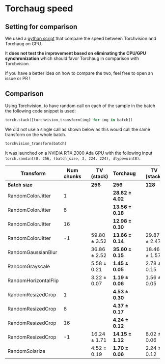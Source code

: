 # Torchaug speed

## Setting for comparison

We used a [python script](../speed_script.py) that compare the speed between Torchvision and Torchaug on GPU.

It **does not test the improvement based on eliminating the CPU/GPU synchronization** which should favor Torchaug in comparison with Torchvision.

If you have a better idea on how to compare the two, feel free to open an issue or PR !

## Comparison

Using Torchvision, to have random call on each of the sample in the batch the following code snippet is used:


```python
torch.stack([torchvision_transform(img) for img in batch])
```

We did not use a single call as shown below as this would call the same transform on the whole batch.

```python
torchvision_transform(batch)
```

It was launched on a NVIDIA RTX 2000 Ada GPU with the following input `torch.randint(0, 256, (batch_size, 3, 224, 224), dtype=uint8)`.


| Transform            | Num chunks   |    | TV (stack)    | Torchaug          |    | TV (stack)    | Torchaug          |    | TV (stack)    | Torchaug         |    | TV (stack)       | Torchaug         |    | TV (stack)       | Torchaug         |    | TV (stack)       | Torchaug         |    | TV (stack)       | Torchaug         |    | TV (stack)       | Torchaug         |    | TV (stack)       | Torchaug         |
|----------------------|--------------|----|---------------|-------------------|----|---------------|-------------------|----|---------------|------------------|----|------------------|------------------|----|------------------|------------------|----|------------------|------------------|----|------------------|------------------|----|------------------|------------------|----|------------------|------------------|
| **Batch size**       |              |    | **256**       | **256**           |    | **128**       | **128**           |    | **64**        | **64**           |    | **32**           | **32**           |    | **16**           | **16**           |    | **8**            | **8**            |    | **4**            | **4**            |    | **2**            | **2**            |    | **1**            | **1**            |
| RandomColorJitter    | 1            |    |               | **28.82  ± 4.02** |    |               | **12.20  ± 0.10** |    |               | **3.96  ± 0.10** |    |                  | **1.60  ± 0.06** |    |                  | **0.81  ± 0.05** |    |                  | **0.63  ± 0.02** |    |                  | **0.63  ± 0.01** |    |                  | **0.60  ± 0.02** |    |                  | **0.29  ± 0.27** |
| RandomColorJitter    | 8            |    |               | **13.56  ± 0.18** |    |               | **6.49  ± 0.10**  |    |               | **4.23  ± 0.06** |    |                  | **4.16  ± 0.06** |    |                  | **4.14  ± 0.05** |    |                  | **2.18  ± 0.03** |    |                  | **1.16  ± 0.02** |    |                  | **0.60  ± 0.07** |    |                  | **0.28  ± 0.27** |
| RandomColorJitter    | 16           |    |               | **12.98  ± 0.30** |    |               | **8.23  ± 0.10**  |    |               | **8.12  ± 0.21** |    |                  | **8.07  ± 0.07** |    |                  | **4.14  ± 0.05** |    |                  | **2.17  ± 0.03** |    |                  | **1.16  ± 0.02** |    |                  | **0.59  ± 0.02** |    |                  | **0.29  ± 0.27** |
| RandomColorJitter    | -1           |    | 59.80  ± 3.52 | **13.66  ± 0.14** |    | 29.87  ± 2.47 | **11.07  ± 0.09** |    | 14.87  ± 1.84 | **8.09  ± 0.10** |    | **7.52  ± 1.25** | 8.05  ± 0.08     |    | **3.75  ± 0.89** | 4.14  ± 0.06     |    | **1.93  ± 0.62** | 2.17  ± 0.04     |    | **1.00  ± 0.45** | 1.16  ± 0.03     |    | **0.50  ± 0.34** | 0.59  ± 0.01     |    | **0.27  ± 0.25** | 0.30  ± 0.27     |
| RandomGaussianBlur   |              |    | 36.86  ± 2.52 | **35.60  ± 0.15** |    | 18.46  ± 1.57 | **17.79  ± 0.07** |    | 9.22  ± 1.16  | **8.70  ± 0.05** |    | 4.62  ± 0.75     | **4.16  ± 0.05** |    | 2.32  ± 0.54     | **2.12  ± 0.02** |    | 1.19  ± 0.39     | **1.11  ± 0.01** |    | **0.63  ± 0.27** | 0.63  ± 0.01     |    | **0.33  ± 0.20** | 0.38  ± 0.01     |    | **0.17  ± 0.15** | 0.20  ± 0.18     |
| RandomGrayscale      |              |    | 5.58  ± 0.21  | **1.45  ± 0.05**  |    | 2.78  ± 0.15  | **0.64  ± 0.02**  |    | 1.39  ± 0.10  | **0.32  ± 0.02** |    | 0.71  ± 0.08     | **0.17  ± 0.01** |    | 0.37  ± 0.06     | **0.11  ± 0.01** |    | 0.19  ± 0.04     | **0.10  ± 0.01** |    | 0.11  ± 0.03     | **0.09  ± 0.01** |    | **0.06  ± 0.03** | 0.07  ± 0.00     |    | 0.04  ± 0.02     | **0.04  ± 0.02** |
| RandomHorizontalFlip |              |    | 3.22  ± 0.07  | **1.19  ± 0.06**  |    | 1.56  ± 0.05  | **0.50  ± 0.03**  |    | 0.77  ± 0.04  | **0.25  ± 0.01** |    | 0.39  ± 0.03     | **0.13  ± 0.01** |    | 0.20  ± 0.02     | **0.09  ± 0.00** |    | 0.11  ± 0.02     | **0.07  ± 0.00** |    | **0.06  ± 0.02** | 0.06  ± 0.00     |    | **0.04  ± 0.01** | 0.05  ± 0.01     |    | 0.03  ± 0.01     | **0.02  ± 0.01** |
| RandomResizedCrop    | 1            |    |               | **4.53  ± 0.30**  |    |               | **2.28  ± 0.16**  |    |               | **1.07  ± 0.09** |    |                  | **0.38  ± 0.04** |    |                  | **0.20  ± 0.02** |    |                  | **0.13  ± 0.02** |    |                  | **0.10  ± 0.01** |    |                  | **0.09  ± 0.02** |    |                  | **0.09  ± 0.01** |
| RandomResizedCrop    | 8            |    |               | **4.37  ± 0.17**  |    |               | **2.13  ± 0.05**  |    |               | **1.04  ± 0.03** |    |                  | **0.63  ± 0.02** |    |                  | **0.52  ± 0.02** |    |                  | **0.51  ± 0.02** |    |                  | **0.29  ± 0.01** |    |                  | **0.17  ± 0.01** |    |                  | **0.09  ± 0.01** |
| RandomResizedCrop    | 16           |    |               | **4.24  ± 0.12**  |    |               | **2.17  ± 0.05**  |    |               | **1.22  ± 0.03** |    |                  | **0.96  ± 0.02** |    |                  | **0.94  ± 0.02** |    |                  | **0.51  ± 0.02** |    |                  | **0.29  ± 0.02** |    |                  | **0.17  ± 0.02** |    |                  | **0.09  ± 0.01** |
| RandomResizedCrop    | -1           |    | 16.24  ± 1.71 | **14.15  ± 1.12** |    | 8.02  ± 0.06  | **7.12  ± 0.05**  |    | 4.03  ± 0.06  | **3.59  ± 0.05** |    | 2.02  ± 0.04     | **1.81  ± 0.03** |    | 1.02  ± 0.03     | **0.94  ± 0.03** |    | 0.53  ± 0.02     | **0.50  ± 0.02** |    | **0.28  ± 0.02** | 0.29  ± 0.01     |    | **0.15  ± 0.02** | 0.17  ± 0.01     |    | 0.09  ± 0.02     | **0.08  ± 0.01** |
| RandomSolarize       |              |    | 4.52  ± 0.19  | **1.70  ± 0.06**  |    | 2.24  ± 0.12  | **0.65  ± 0.02**  |    | 1.11  ± 0.08  | **0.30  ± 0.02** |    | 0.57  ± 0.13     | **0.16  ± 0.01** |    | 0.29  ± 0.04     | **0.10  ± 0.01** |    | 0.16  ± 0.03     | **0.08  ± 0.01** |    | 0.08  ± 0.02     | **0.08  ± 0.01** |    | **0.05  ± 0.02** | 0.06  ± 0.01     |    | 0.03  ± 0.01     | **0.03  ± 0.02** |
